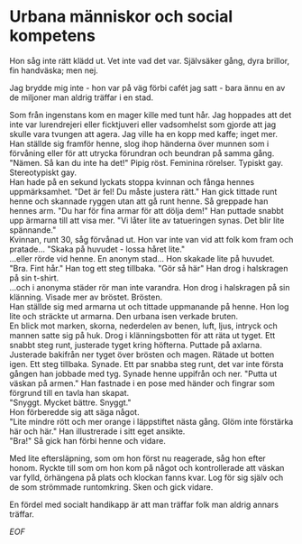 # Urbana människor och social kompetens

Hon såg inte rätt klädd ut.  Vet inte vad det var.  Självsäker gång, dyra brillor, fin handväska; men nej.

Jag brydde mig inte - hon var på väg förbi cafét jag satt - bara ännu en av de miljoner man aldrig träffar i en stad.

Som från ingenstans kom en mager kille med tunt hår.  Jag hoppades att det inte var lurendrejeri eller ficktjuveri eller vadsomhelst som gjorde att jag skulle vara tvungen att agera.  Jag ville ha en kopp med kaffe; inget mer.  
Han ställde sig framför henne, slog ihop händerna över munnen som i förvåning eller för att utrycka förundran och beundran på samma gång.  "Nämen.  Så kan du inte ha det!"  Pipig röst.  Feminina rörelser.  Typiskt gay.  Stereotypiskt gay.  
Han hade på en sekund lyckats stoppa kvinnan och fånga hennes uppmärksamhet.  "Det är fel!  Du måste justera rätt."  Han gick tittade runt henne och skannade ryggen utan att gå runt henne.  Så greppade han hennes arm.  "Du har för fina armar för att dölja dem!"  Han puttade snabbt upp ärmarna till att visa mer.  "Vi låter lite av tatueringen synas.  Det blir lite spännande."  
Kvinnan, runt 30, såg förvånad ut.  Hon var inte van vid att folk kom fram och pratade...
"Skaka på huvudet - lossa håret lite."  
...eller rörde vid henne.   En anonym stad... Hon skakade lite på huvudet.  
"Bra.  Fint hår."  Han tog ett steg tillbaka.  "Gör så här"  Han drog i halskragen på sin t-shirt.  
...och i anonyma städer rör man inte varandra.  Hon drog i halskragen på sin klänning.  Visade mer av bröstet.  Brösten.  
Han ställde sig med armarna ut och tittade uppmanande på henne.  Hon log lite och sträckte ut armarna.  Den urbana isen verkade bruten.  
En blick mot marken, skorna, nederdelen av benen, luft, ljus, intryck och mannen satte sig på huk. Drog i klänningsbotten för att räta ut tyget.  Ett snabbt steg runt, justerade tyget kring höfterna.  Puttade på axlarna.  Justerade bakifrån ner tyget över brösten och magen.  Rätade ut botten igen.  Ett steg tillbaka.  Synade.  Ett par snabba steg runt, det var inte första gången han jobbade med tyg.  Synade henne uppifrån och ner.  "Putta ut väskan på armen."  Han fastnade i en pose med händer och fingrar som förgrund till en tavla han skapat.  
"Snyggt.  Mycket bättre.  Snyggt."  
Hon förberedde sig att säga något.  
"Lite mindre rött och mer orange i läppstiftet nästa gång.  Glöm inte förstärka här och här."  Han illustrerade i sitt eget ansikte.  
"Bra!"  Så gick han förbi henne och vidare.

Med lite eftersläpning, som om hon först nu reagerade, såg hon efter honom.  Ryckte till som om hon kom på något och kontrollerade att väskan var fylld, örhängena på plats och klockan fanns kvar.  Log för sig själv och de som strömmade runtomkring.  Sken och gick vidare.

En fördel med socialt handikapp är att man träffar folk man aldrig annars träffar.

*EOF*